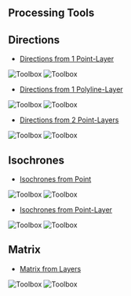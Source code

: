 ## Processing Tools


## Directions
- [Directions from 1 Point-Layer](https://github.com/Merydian/orstools-wiki-test/wiki/directions_from_points_1_layer)
<img src="/img/directions_from_points_1_layer_preview.png" alt="Toolbox">
<img src="/img/directions_from_points_1_layer_toolbox.png" alt="Toolbox">

- [Directions from 1 Polyline-Layer](https://github.com/Merydian/orstools-wiki-test/wiki/directions_from_polylines_layer)
<img src="/img/directions_from_polylines_layer_preview.png" alt="Toolbox">
<img src="/img/directions_from_polylines_layer_toolbox.png" alt="Toolbox">

- [Directions from 2 Point-Layers](https://github.com/Merydian/orstools-wiki-test/wiki/directions_from_points_2_layers)
<img src="/img/directions_from_points_2_layers_preview.png" alt="Toolbox">
<img src="/img/directions_from_points_2_layers_toolbox.png" alt="Toolbox">

## Isochrones
- [Isochrones from Point](https://github.com/Merydian/orstools-wiki-test/wiki/isochrones_from_point)
<img src="/img/isochrones_from_point_preview.png" alt="Toolbox">
<img src="/img/isochrones_from_point_toolbox.png" alt="Toolbox">

- [Isochrones from Point-Layer](https://github.com/Merydian/orstools-wiki-test/wiki/isochrones_from_layer)
<img src="/img/isochrones_from_layer_preview.png" alt="Toolbox">
<img src="/img/isochrones_from_layer_toolbox.png" alt="Toolbox">

## Matrix
- [Matrix from Layers](https://github.com/Merydian/orstools-wiki-test/wiki/matrix_from_layers)
<img src="/img/matrix_from_layers_preview.png" alt="Toolbox">
<img src="/img/matrix_from_layers_toolbox.png" alt="Toolbox">